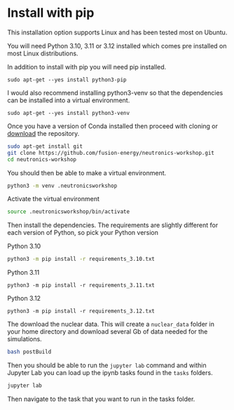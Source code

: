 # Install with pip

This installation option supports Linux and has been tested most on Ubuntu.

You will need Python 3.10, 3.11 or 3.12 installed which comes pre installed on most Linux distributions.

In addition to install with pip you will need pip installed.
```
sudo apt-get --yes install python3-pip
```

I would also recommend installing python3-venv so that the dependencies can be installed into a virtual environment.
```
sudo apt-get --yes install python3-venv
```

Once you have a version of Conda installed then proceed with cloning or [download](https://github.com/fusion-energy/neutronics-workshop/archive/refs/heads/main.zip) the repository.

```bash
sudo apt-get install git
git clone https://github.com/fusion-energy/neutronics-workshop.git
cd neutronics-workshop
```

You should then be able to make a virtual environment.
```bash
python3 -m venv .neutronicsworkshop
```

Activate the virtual environment
```bash
source .neutronicsworkshop/bin/activate
```

Then install the dependencies. The requirements are slightly different for each version of Python, so pick your Python version

Python 3.10
```bash
python3 -m pip install -r requirements_3.10.txt
```
Python 3.11
```
python3 -m pip install -r requirements_3.11.txt
```
Python 3.12
```
python3 -m pip install -r requirements_3.12.txt
```

The download the nuclear data. This will create a ```nuclear_data``` folder in your home directory and download several Gb of data needed for the simulations.

```bash
bash postBuild
```

Then you should be able to run the ```jupyter lab``` command and within Jupyter Lab you can load up the ipynb tasks found in the ```tasks``` folders.

```bash
jupyter lab
```

Then navigate to the task that you want to run in the tasks folder.
